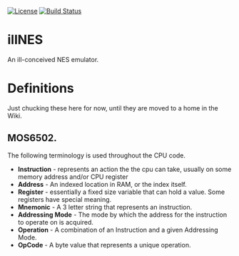 [![License](https://img.shields.io/badge/licence-ISC-blue.svg)](https://opensource.org/licenses/ISC)
[![Build Status](https://travis-ci.org/beforan/illNES.svg?branch=develop)](https://travis-ci.org/beforan/illNES)
# illNES

An ill-conceived NES emulator.

# Definitions

Just chucking these here for now, until they are moved to a home in the Wiki.

## MOS6502.

The following terminology is used throughout the CPU code.

- **Instruction** - represents an action the the cpu can take, usually on some memory address and/or CPU register
- **Address** - An indexed location in RAM, or the index itself.
- **Register** - essentially a fixed size variable that can hold a value. Some registers have special meaning.
- **Mnemonic** - A 3 letter string that represents an instruction.
- **Addressing Mode** - The mode by which the address for the instruction to operate on is acquired.
- **Operation** - A combination of an Instruction and a given Addressing Mode.
- **OpCode** - A byte value that represents a unique operation.
